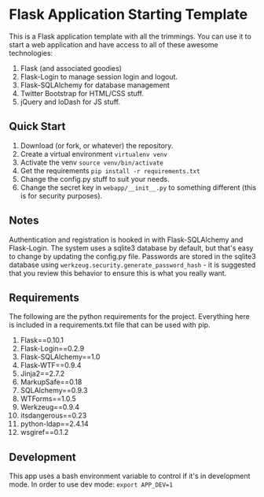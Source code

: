 # Flask Application Starting Template

This is a Flask application template with all the trimmings. You can use it to
start a web application and have access to all of these awesome technologies:

1. Flask (and associated goodies)
2. Flask-Login to manage session login and logout.
3. Flask-SQLAlchemy for database management
3. Twitter Bootstrap for HTML/CSS stuff.
4. jQuery and loDash for JS stuff.

## Quick Start

1. Download (or fork, or whatever) the repository.
2. Create a virtual environment `virtualenv venv`
3. Activate the venv `source venv/bin/activate`
4. Get the requirements `pip install -r requirements.txt`
5. Change the config.py stuff to suit your needs.
6. Change the secret key in `webapp/__init__.py` to something different (this is
   for security purposes).

## Notes

Authentication and registration is hooked in with Flask-SQLAlchemy and
Flask-Login. The system uses a sqlite3 database by default, but that's easy to
change by updating the config.py file. Passwords are stored in the sqlite3
database using `werkzeug.security.generate_password_hash` - it is suggested that
you review this behavior to ensure this is what you really want.

## Requirements

The following are the python requirements for the project. Everything here is 
included in a requirements.txt file that can be used with pip.

1. Flask==0.10.1
2. Flask-Login==0.2.9
3. Flask-SQLAlchemy==1.0
4. Flask-WTF==0.9.4
5. Jinja2==2.7.2
6. MarkupSafe==0.18
7. SQLAlchemy==0.9.3
8. WTForms==1.0.5
9. Werkzeug==0.9.4
10. itsdangerous==0.23
11. python-ldap==2.4.14
12. wsgiref==0.1.2

## Development

This app uses a bash environment variable to control if it's in development
mode. In order to use dev mode: `export APP_DEV=1`
